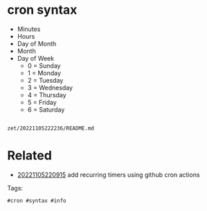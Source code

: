 # cron syntax

- Minutes
- Hours
- Day of Month
- Month
- Day of Week
  - 0 = Sunday
  - 1 = Monday
  - 2 = Tuesday
  - 3 = Wednesday
  - 4 = Thursday
  - 5 = Friday
  - 6 = Saturday

```
```

` zet/20221105222236/README.md `

# Related

- [20221105220915](/zet/20221105220915/README.md) add recurring timers using github cron actions

Tags:

    #cron #syntax #info
